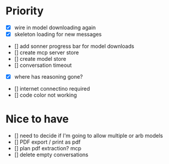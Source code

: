# Priority

- [x] wire in model downloading again
- [x] skeleton loading for new messages
- [] add sonner progress bar for model downloads
- [] create mcp server store
- [] create model store
- [] conversation timeout
- [x] where has reasoning gone?
- [] internet connectino required
- [] code color not working

# Nice to have

- [] need to decide if I'm going to allow multiple or arb models
- [] PDF export / print as pdf
- [] plan pdf extraction? mcp
- [] delete empty conversations
